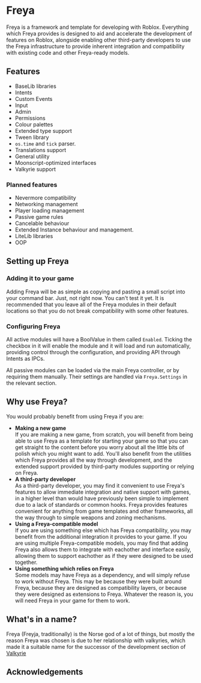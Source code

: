 # Freya

Freya is a framework and template for developing with Roblox. Everything which Freya provides is designed to aid and accelerate the development of features on Roblox, alongside enabling other third-party developers to use the Freya infrastructure to provide inherent integration and compatibility with existing code and other Freya-ready models.

## Features

- BaseLib libraries
- Intents
- Custom Events
- Input
- Admin
- Permissions
- Colour palettes
- Extended type support
- Tween library
- `os.time` and `tick` parser.
- Translations support
- General utility
- Moonscript-optimized interfaces
- Valkyrie support

### Planned features

- Nevermore compatibility
- Networking management
- Player loading management
- Passive game rules
- Cancelable behaviour
- Extended Instance behaviour and management.
- LiteLib libraries
- OOP

## Setting up Freya

### Adding it to your game

Adding Freya will be as simple as copying and pasting a small script into your command bar. Just, not right now. You can't test it yet. It is recommended that you leave all of the Freya modules in their default locations so that you do not break compatibility with some other features.

### Configuring Freya

All active modules will have a BoolValue in them called `Enabled`. Ticking the checkbox in it will enable the module and it will load and run automatically, providing control through the configuration, and providing API through Intents as IPCs.

All passive modules can be loaded via the main Freya controller, or by requiring them manually. Their settings are handled via `Freya.Settings` in the relevant section.

## Why use Freya?

You would probably benefit from using Freya if you are:

- **Making a new game**<br>
  If you are making a new game, from scratch, you will benefit from being able to use Freya as a template for starting your game so that you can get straight to the content before you worry about all the little bits of polish which you might want to add. You'll also benefit from the utilities which Freya provides all the way through development, and the extended support provided by third-party modules supporting or relying on Freya.
- **A third-party developer**<br>
  As a third-party developer, you may find it convenient to use Freya's features to allow immediate integration and native support with games, in a higher level than would have previously been simple to implement due to a lack of standards or common hooks. Freya provides features convenient for anything from game templates and other frameworks, all the way through to simple weapons and zoning mechanisms.
- **Using a Freya-compatible model**<br>
  If you are using something else which has Freya compatibility, you may benefit from the additional integration it provides to your game. If you are using multiple Freya-compatible models, you may find that adding Freya also allows them to integrate with eachother and interface easily, allowing them to support eachother as if they were designed to be used together.
- **Using something which relies on Freya**<br>
  Some models may have Freya as a dependency, and will simply refuse to work without Freya. This may be because they were built around Freya, because they are designed as compatibility layers, or because they were designed as extensions to Freya. Whatever the reason is, you will need Freya in your game for them to work.

## What's in a name?

Freya (Freyja, traditionally) is the Norse god of a lot of things, but mostly the reason Freya was chosen is due to her relationship with valkyries, which made it a suitable name for the successor of the development section of [Valkyrie](https://github.com/CrescentCode/ValkyrieFramework)

## Acknowledgements

